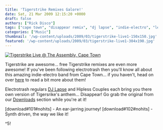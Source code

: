 ```yaml
---
title: 'Tigerstrike Remixes Galore!'
date: Sat, 21 Mar 2009 12:15:20 +0000
draft: false
authors: ["Rick Disco"]
tags: ["cape town", "disappear remix", "dj lapse", "indie-electro", "len cockraft", "remix", "the assembly", "tigerstrike"]
categories: ["Music"]
thumbnail: '/wp-content/uploads/2009/03/tigerstrike-live1-150x150.jpg'
featured: '/wp-content/uploads/2009/03/tigerstrike-live1-304x190.jpg'
---
```


[![Tigerstrike Live @ The Assembly, Cape Town](/wp-content/uploads/2009/03/tigerstrike-live.jpg "Tigerstrike Live @ The Assembly, Cape Town")](/wp-content/uploads/2009/03/tigerstrike-live.jpg)

Tigerstrike are awesome... free Tigerstrike remixes are even more awesome! If you've been following electrotrash then you'll know all about this amazing indie-electro band from Cape Town... if you haven't, head on over [here](/artists/tigerstrike "Tigerstrike") to read a bit more about them!

Electrotrash regulars [DJ Lapse](/artists/dj-lapse "DJ Lapse") and Hipless Couples each bring you there own version of Tigersrike's anthem... Disappear! Go grab the original from our [Downloads](/downloads "electrotrash Downloads") section while you're at it!

\[download#101#nohits\] - An ear-jarring journey! \[download#102#nohits\] - Synth driven, the way we like it!

^5!